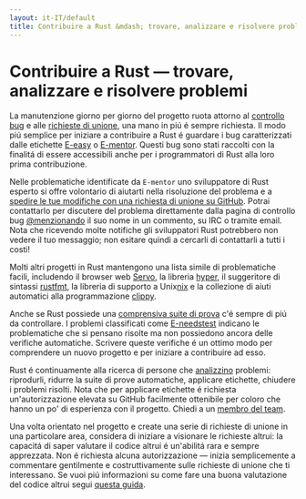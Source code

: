```yaml
---
layout: it-IT/default
title: Contribuire a Rust &mdash; trovare, analizzare e risolvere problemi &middot; Linguaggio di programmazione Rust
---
```


# Contribuire a Rust &mdash; trovare, analizzare e risolvere problemi

La manutenzione giorno per giorno del progetto ruota attorno al 
[controllo bug][issue tracker] e alle [richieste di unione][PR],
una mano in piú é sempre richiesta.
Il modo piú semplice per iniziare a contribuire a Rust é guardare
i bug caratterizzati dalle etichette [E-easy] o [E-mentor].
Questi bug sono stati raccolti con la finalitá di essere accessibili
anche per i programmatori di Rust alla loro prima contribuzione.

Nelle problematiche identificate da `E-mentor` uno sviluppatore di Rust
esperto si offre volontario di aiutarti nella risoluzione del problema e
a [spedire le tue modifiche con una richiesta di unione su GitHub][pull].
Potrai contattarlo per discutere del problema direttamente dalla pagina
di controllo bug [@menzionando][@mentioning] il suo nome in un commento,
su IRC o tramite email. Nota che ricevendo molte notifiche gli sviluppatori
Rust potrebbero non vedere il tuo messaggio; non esitare quindi a cercarli
di contattarli a tutti i costi!

Molti altri progetti in Rust mantengono una lista simile di problematiche
facili, includendo il browser web [Servo], la libreria [hyper], il suggeritore
di sintassi [rustfmt], la libreria di supporto a Unix[nix] e la collezione
di aiuti automatici alla programmazione [clippy].

Anche se Rust possiede una [comprensiva suite di prova][test] c'é 
sempre di piú da controllare.
I problemi classificati come [E-needstest] indicano le problematiche
che si pensano risolte ma non possiedono ancora delle verifiche automatiche.
Scrivere queste verifiche é un ottimo modo per comprendere un nuovo progetto
e per iniziare a contribuire ad esso.

Rust é continuamente alla ricerca di persone che [analizzino][triage] problemi:
riprodurli, ridurre la suite di prove automatiche, applicare etichette, chiudere
i problemi risolti.
Nota che per applicare etichette é richiesta un'autorizzazione elevata su GitHub
facilmente ottenibile per coloro che hanno un po' di esperienza con il progetto.
Chiedi a un [membro del team][team].

Una volta orientato nel progetto e create una serie di richieste di unione 
in una particolare area, considera di iniziare a visionare le richieste altrui:
la capacitá di saper valutare il codice altrui é un'abilitá rara e sempre
apprezzata. Non é richiesta alcuna autorizzazione &mdash; inizia semplicemente
a commentare gentilmente e costruttivamente sulle richieste di unione che ti interessano.
Se vuoi piú informazioni su come fare una buona valutazione del codice altrui
segui [questa guida][reviews].

<!--
TODO: weekly triage email?
TODO: @nrc says suggesting everybody review w/o training is bad
-->

[@mentioning]: https://github.com/blog/821
[E-easy]: https://github.com/rust-lang/rust/issues?q=is%3Aopen+is%3Aissue+label%3AE-easy
[E-mentor]: https://github.com/rust-lang/rust/issues?q=is%3Aopen+is%3Aissue+label%3AE-easy+label%3AE-mentor
[E-needstest]: https://github.com/rust-lang/rust/issues?q=is%3Aopen+is%3Aissue+label%3AE-needstest
[PR]: https://github.com/rust-lang/rust/pulls
[Servo]: https://github.com/servo/servo
[clippy]: https://github.com/Manishearth/rust-clippy
[hyper]: https://github.com/hyperium/hyper
[issue tracker]: https://github.com/rust-lang/rust/issues
[nix]: https://github.com/nix-rust/nix/
[pull]: https://github.com/rust-lang/rust/blob/master/CONTRIBUTING.md#pull-requests
[reviews]: http://blog.originate.com/blog/2014/09/29/effective-code-reviews/
[rustfmt]: https://github.com/rust-lang-nursery/rustfmt
[team]: team.html
[test]: https://github.com/rust-lang/rust-wiki-backup/blob/master/Note-testsuite.md
[triage]: https://github.com/rust-lang/rust/blob/master/CONTRIBUTING.md#issue-triage
